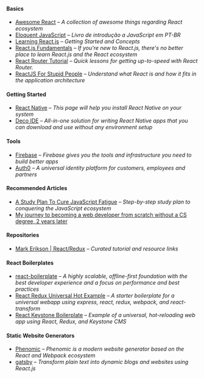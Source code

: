 #### Basics

- [Awesome React](https://github.com/enaqx/awesome-react) *– A collection of awesome things regarding React ecosystem*
- [Eloquent JavaScript](http://braziljs.github.io/eloquente-javascript/) *– Livro de introdução a JavaScript em PT-BR*
- [Learning React.js](http://scotch.io/tutorials/learning-react-getting-started-and-concepts) *– Getting Started and Concepts*
- [React.js Fundamentals](https://reacttraining.com/online/react-fundamentals) *– If you're new to React.js, there's no better place to learn React.js and the React ecosystem*
- [React Router Tutorial](https://github.com/reactjs/react-router-tutorial ) *– Quick lessons for getting up-to-speed with React Router.*
- [ReactJS For Stupid People](http://blog.andrewray.me/reactjs-for-stupid-people/) *– Understand what React is and how it fits in the application architecture*

#### Getting Started

- [React Native](https://facebook.github.io/react-native/docs/getting-started.html) *– This page will help you install React Native on your system*
- [Deco IDE](https://www.decosoftware.com/may-2016-update) *– All-in-one solution for writing React Native apps that you can download and use without any environment setup*

#### Tools

- [Firebase](https://firebase.google.com/) *– Firebase gives you the tools and infrastructure you need to build better apps*
- [Auth0](https://auth0.com/) *– A universal identity platform for customers, employees and partners*

#### Recommended Articles

- [A Study Plan To Cure JavaScript Fatigue](https://medium.com/@sachagreif/a-study-plan-to-cure-javascript-fatigue-8ad3a54f2eb1#.ge74sqo3d) *– Step-by-step study plan to conquering the JavaScript ecosystem*
- [My journey to becoming a web developer from scratch without a CS degree, 2 years later](https://medium.com/@sgarcia.dev/my-journey-to-becoming-a-web-developer-from-scratch-without-a-cs-degree-2-years-later-and-what-i-4a7fd2ff5503#.3jj81n112)

#### Repositories

- [Mark Erikson | React/Redux](https://github.com/markerikson/react-redux-links) *– Curated tutorial and resource links*

#### React Boilerplates

- [react-boilerplate](https://github.com/react-boilerplate/react-boilerplate) *– A highly scalable, offline-first foundation with the best developer experience and a focus on performance and best practices*
- [React Redux Universal Hot Example](https://github.com/erikras/react-redux-universal-hot-example) *– A starter boilerplate for a universal webapp using express, react, redux, webpack, and react-transform*
- [React Keystone Boilerplate](https://github.com/FlintMade/react-keystone-boilerplate) *– Example of a universal, hot-reloading web app using React, Redux, and Keystone CMS*

#### Static Website Generators

- [Phenomic](https://github.com/MoOx/phenomic) *– Phenomic is a modern website generator based on the React and Webpack ecosystem*
- [gatsby](https://github.com/gatsbyjs/gatsby) *– Transform plain text into dynamic blogs and websites using React.js*
